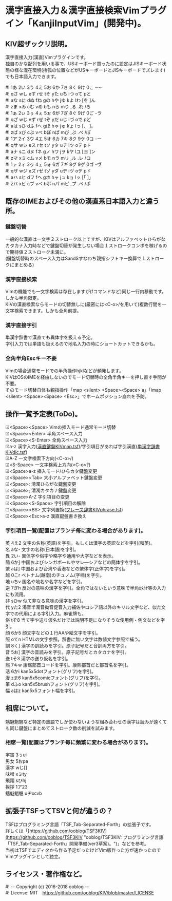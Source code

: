# 漢字直接入力＆漢字直接検索Vimプラグイン「KanjiInputVim」(開発中)。


## KIV超ザックリ説明。

漢字直接入力(漢直)Vimプラグインです。  
独自のかな配列を用いる事で、USキーボード買ったのに設定はJISキーボード状態の様な混在環境(括弧の位置などがUSキーボードとJISキーボードでズレます)でも日本語入力できます。  

&#35;!	1あ 2い 3う 4え 5お 6か 7き 8く 9け 0こ -〜  
&#35;!	qさ wし eす rせ tそ yた uち iつ oて pと  
&#35;!	aな sに dぬ fね gの hや jゆ kよ lわ [を ]ん  
&#35;!	zま xみ cむ vめ bも nら mり ,る .れ /ろ  
&#35;!	1ぁ 2ぃ 3ぅ 4ぇ 5ぉ 6が 7ぎ 8ぐ 9げ 0ご -ゔ  
&#35;!	qざ wじ eず rぜ tぞ yだ uじ iづ oで pど  
&#35;!	aは sひ dふ fへ gほ hゃ jゅ kょ lっ [、 ]。  
&#35;!	zば xび cぶ vべ bぼ nぱ mぴ ,ぷ .ぺ /ぽ  
&#35;!	1ア 2イ 3ウ 4エ 5オ 6カ 7キ 8ク 9ケ 0コ -ー  
&#35;!	qサ wシ eス rセ tソ yタ uチ iツ oテ pト  
&#35;!	aナ sニ dヌ fネ gノ hワ jヲ kヤ lユ [ヨ ]ン  
&#35;!	zマ xミ cム vメ bモ nラ mリ ,ル .レ /ロ  
&#35;!	1ァ 2ィ 3ゥ 4ェ 5ォ 6ガ 7ギ 8グ 9ゲ 0ゴ -ヴ  
&#35;!	qザ wジ eズ rゼ tゾ yダ uヂ iヅ oデ pド  
&#35;!	aハ sヒ dフ fヘ gホ hャ jュ kョ lッ [「 ]」  
&#35;!	zバ xビ cブ vベ bボ nパ mピ ,プ .ペ /ポ  


## 既存のIMEおよびその他の漢直系日本語入力と違う所。

### 鍵盤切替

一般的な漢直は一文字２ストローク以上ですが、KIVはアルファベットひらがなカタカナ入力時などで鍵盤切替が発生しない場合１ストロークコンボを稼げるので期待値２ストローク未満に。  
(鍵盤切替時のスペース入力はSandSすなわち親指シフトキー換算で１ストロークにまとめる)  


### 漢字直接検索

Vimの機能でも一文字検索は存在しますが(fコマンドなど)同じ一行内移動です。しかも半角限定。  
KIVの漢直検索ならモードの切替無しに(厳密には&lt;C-o&gt;/を用いて)複数行間を一文字検索できます。しかも全角前提。  


### 漢字直接字引

単漢字辞書で漢直でも異体字を扱える予定。  
字引入力では単語も扱えるので地名入力の時にショートカットできるかも。  


### 全角半角Escキー不要

Vimの場合通常モードでの半角操作hjklなどが頻発します。  
KIVはOSのIMEを経由しないのでモード切替時の全角半角キーを押し直す手間が不要。  
そのモード切替自体も親指操作「map &lt;silent&gt; &lt;Space&gt;&lt;Space&gt; a」「imap &lt;silent&gt; &lt;Space&gt;&lt;Space&gt; &lt;Esc&gt;」でホームポジション崩れを予防。  


## 操作一覧予定表(ToDo)。

☑&lt;Space&gt;&lt;Space&gt;	Vimの挿入モード通常モード切替  
☑&lt;Space&gt;&lt;Enter&gt;	半角スペース入力  
☑&lt;Space&gt;&lt;S-Enter&gt;	全角スペース入力  
☑a-z	漢字入力([漢直鍵盤KIVmap.tsf](https://github.com/ooblog/KIV3/blob/master/autoload/KIVmap.tsf "KIV3/KIVmap.tsf at master · ooblog/KIV3"))/字引項目があれば字引漢直([単漢字辞書KIVdic.tsf](https://github.com/ooblog/KIV3/blob/master/autoload/KIVdic.tsf "KIV3/KIVdic.tsf at master · ooblog/KIV3"))  
☑A-Z	一文字検索下方向(&lt;C-o&gt;/)  
☑&lt;S-Space&gt;	一文字検索上方向(&lt;C-o&gt;?)  
☑&lt;Space&gt;a-z	挿入モード/ひらカタ鍵盤変更  
☑&lt;Space&gt;&lt;Tab&gt;	大小アルファベット鍵盤変更  
☑&lt;Space&gt;:	清濁ひらがな鍵盤変更  
☑&lt;Space&gt;;	清濁カタカナ鍵盤変更  
☑&lt;Space&gt;A-Z	字引項目の変更  
☑&lt;Space&gt;&lt;S-Space&gt;	字引項目の解除  
☐&lt;Space&gt;&lt;BS&gt;	 文字列置換([フレーズ辞書KIVphrase.tsf](https://github.com/ooblog/KIV3/blob/master/autoload/KIVphrase.tsf "KIV3/KIVphrase.tsf at master · ooblog/KIV3"))  
☑&lt;Space&gt;&lt;Esc&gt;a-z		漢直鍵盤書き換え  


### 字引項目一覧(配置はブランチ毎に変わる場合があります)。

英	4え2	文字の名称(英語)を字引。もしくは漢字の英訳などを字引(和英)。  
名	aな-	文字の名称(日本語)を字引。  
異	2い-	異体字や俗字や略字や通用や大字などを表示。  
簡	6か&#93;	中国およびシンガポ—ルやマレ—シアなどの簡体字を字引。  
繁	aは&#93;	中国および台湾や香港などの繁体字(正体字)を字引。  
越	0こr	ベトナム(越南)のチュノム(字喃)を字引。  
地	uちv	国名や地名や名字などを字引。  
逆	7ぎh	反対の意味の漢字を字引。全角ではないという意味で半角ｶﾀｶﾅ等の入力にも流用。  
非	sひw	似て非なる意味の漢字を字引。  
代	yた2	濁音半濁音拗音促音入力補佐やロシア語以外のキリル文字など、似た文字での代用による字引入力。麻雀牌も。  
俗	tぞ8	当て字や送り仮名だけでは説明不足になりそうな使用例・例文などを字引。  
顔	6か5	顔文字などの１行AAや絵文字を字引。  
照	oてn	HTMLの文字参照。辞書に無い文字は数値文字参照で補う。  
訓	8く&#93;	漢字の訓読みを字引。原子記号だと音訓両方を字引。  
音	5お&#93;	漢字の音読みを字引。原子記号だとカタカナを字引。  
送	tそ3	漢字の送り仮名を字引。  
熙	7キw	康熙部首コードを字引。康熙部首だと部首名を字引。  
活	6かi	kan5x5dotフォント(グリフ)を字引。  
漫	zま6	kan5x5comicフォント(グリフ)を字引。  
筆	dふo	kan5x5brushフォント(グリフ)を字引。  
幅	aはz	kan5x5フォント幅を字引。  


## 相席について。

魑魅魍魎など特定の熟語でしか使わないような組み合わせの漢字は読みが遠くても同じ鍵盤にまとめてストローク数の削減を試みます。  


### 相席一覧(配置はブランチ毎に頻繁に変わる場合があります)。

宇宙	3ぅui  
男女	5おpa  
漢字	wじ&#91;&#93;  
味噌	xミty  
飛翔	sひhj  
挨拶	1ア23  
魑魅魍魎	uヂxcvb  


## 拡張子TSFってTSVと何が違うの？

TSFはプログラミング言語「TSF_Tab-Separated-Forth」の拡張子です。  
詳しくは「[https://github.com/ooblog/TSF3KIV](https://github.com/ooblog/TSF3KIV "ooblog/TSF3KIV: プログラミング言語「TSF_Tab-Separated-Forth」開発準備(ver3草案)。")」などを参考。  
当初はTSFでエディタから作る予定だったけどVim版作った方が速かったのでVimプラグインとして独立。  


## ライセンス・著作権など。

&#35;! -- Copyright (c) 2016-2018 ooblog --  
&#35;! License: MIT　https://github.com/ooblog/KIV/blob/master/LICENSE  
